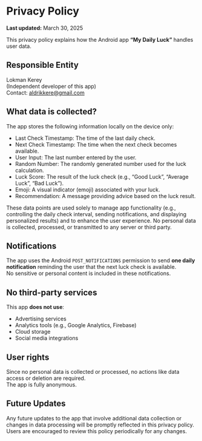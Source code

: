 # Privacy Policy

**Last updated:** March 30, 2025

This privacy policy explains how the Android app **“My Daily Luck”** handles user data.

## Responsible Entity
Lokman Kerey  
(Independent developer of this app)  
Contact: aldrikkere@gmail.com

## What data is collected?
The app stores the following information locally on the device only:

- Last Check Timestamp: The time of the last daily check.
- Next Check Timestamp: The time when the next check becomes available.
- User Input: The last number entered by the user.
- Random Number: The randomly generated number used for the luck calculation.
- Luck Score: The result of the luck check (e.g., “Good Luck”, “Average Luck”, “Bad Luck”).
- Emoji: A visual indicator (emoji) associated with your luck.
- Recommendation: A message providing advice based on the luck result.

These data points are used solely to manage app functionality (e.g., controlling the daily check interval, sending notifications, and displaying personalized results) and to enhance the user experience.
No personal data is collected, processed, or transmitted to any server or third party.

## Notifications
The app uses the Android `POST_NOTIFICATIONS` permission to send **one daily notification** reminding the user that the next luck check is available.  
No sensitive or personal content is included in these notifications.

## No third-party services
This app **does not use**:
- Advertising services  
- Analytics tools (e.g., Google Analytics, Firebase)  
- Cloud storage  
- Social media integrations

## User rights
Since no personal data is collected or processed, no actions like data access or deletion are required.  
The app is fully anonymous.

## Future Updates
Any future updates to the app that involve additional data collection or changes in data processing will be promptly reflected in this privacy policy. Users are encouraged to review this policy periodically for any changes.
